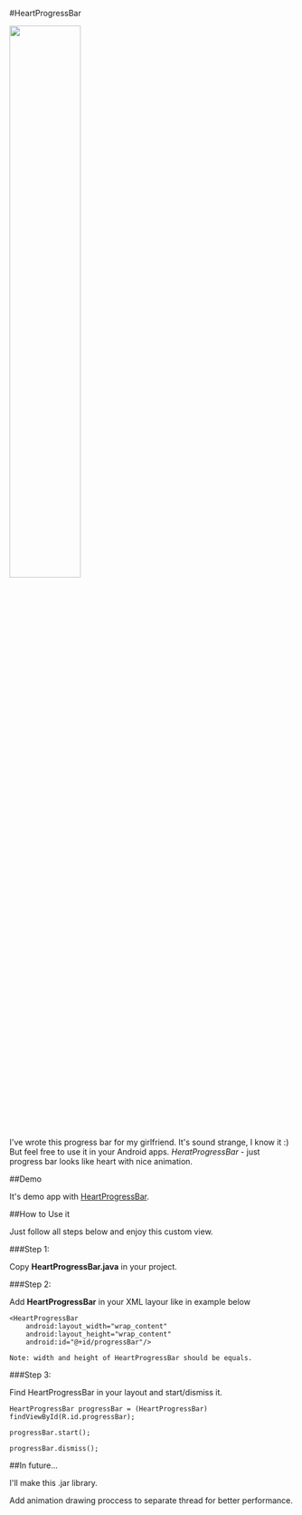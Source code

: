 #HeartProgressBar 

<img src="https://www.dropbox.com/s/zkl4g3g3cmkmsdd/2014-07-25%2021.55.28.png?dl=1" height="50%" width="50%" />

I've wrote this progress bar for my girlfriend. It's sound strange, I know it :)
But feel free to use it in your Android apps. 
*HeratProgressBar* - just progress bar looks like heart with nice animation.

##Demo

It's demo app with [HeartProgressBar](https://www.dropbox.com/s/1287va7jiqs3kgh/app-debug.apk).


##How to Use it

Just follow all steps below and enjoy this custom view.

###Step 1:

Copy **HeartProgressBar.java** in your project.

###Step 2:

Add **HeartProgressBar** in your XML layour like in example below

	<HeartProgressBar
		android:layout_width="wrap_content"
		android:layout_height="wrap_content"
		android:id="@+id/progressBar"/>
		
		
`Note: width and height of HeartProgressBar should be equals.`

###Step 3:

Find HeartProgressBar in your layout and start/dismiss it.

	HeartProgressBar progressBar = (HeartProgressBar) findViewById(R.id.progressBar);
	
	progressBar.start();
	
	progressBar.dismiss();
	
	
##In future...

I'll make this .jar library.

Add animation drawing proccess to separate thread for better performance.	